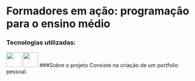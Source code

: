 # Formadores em ação: programação para o ensino médio
### Tecnologias utilizadas:
<img src="https://cdn.jsdelivr.net/gh/devicons/devicon/icons/html5/html5-original.svg" width="40" height="40"/> <img src="https://cdn.jsdelivr.net/gh/devicons/devicon/icons/css3/css3-original.svg" width="40" height="40"/>
###Sobre o projeto
Consiste na criação de um portfolio pessoal.

